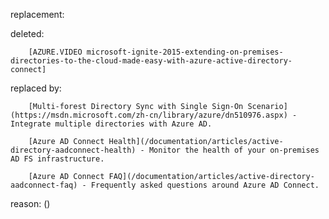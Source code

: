 replacement:

deleted:

		[AZURE.VIDEO microsoft-ignite-2015-extending-on-premises-directories-to-the-cloud-made-easy-with-azure-active-directory-connect]

replaced by:

		[Multi-forest Directory Sync with Single Sign-On Scenario](https://msdn.microsoft.com/zh-cn/library/azure/dn510976.aspx) - Integrate multiple directories with Azure AD.
		
		[Azure AD Connect Health](/documentation/articles/active-directory-aadconnect-health) - Monitor the health of your on-premises AD FS infrastructure.
		
		[Azure AD Connect FAQ](/documentation/articles/active-directory-aadconnect-faq) - Frequently asked questions around Azure AD Connect.

reason: ()

